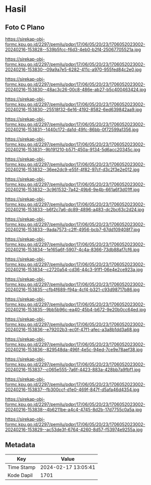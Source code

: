 # Hasil

## Foto C Plano

https://sirekap-obj-formc.kpu.go.id/2297/pemilu/pdpr/17/06/05/20/23/1706052023002-20240216-153828--539b5fcc-f6d3-4eb0-b2f4-25067705521a.jpg

https://sirekap-obj-formc.kpu.go.id/2297/pemilu/pdpr/17/06/05/20/23/1706052023002-20240216-153830--09a9a7e5-6282-411c-a970-955fed84c2e0.jpg

https://sirekap-obj-formc.kpu.go.id/2297/pemilu/pdpr/17/06/05/20/23/1706052023002-20240216-153830--48ac3c26-00c8-486e-ab27-b5c400463424.jpg

https://sirekap-obj-formc.kpu.go.id/2297/pemilu/pdpr/17/06/05/20/23/1706052023002-20240216-153830--25518f32-6e16-4192-8582-6ed639842aa9.jpg

https://sirekap-obj-formc.kpu.go.id/2297/pemilu/pdpr/17/06/05/20/23/1706052023002-20240216-153831--1440c172-da1d-49fc-86bb-0f72599a1356.jpg

https://sirekap-obj-formc.kpu.go.id/2297/pemilu/pdpr/17/06/05/20/23/1706052023002-20240216-153831--9b191210-b571-450a-9134-5d6acc20345c.jpg

https://sirekap-obj-formc.kpu.go.id/2297/pemilu/pdpr/17/06/05/20/23/1706052023002-20240216-153832--36ee2dc9-e55f-4f82-97cf-d3c2f3e2e012.jpg

https://sirekap-obj-formc.kpu.go.id/2297/pemilu/pdpr/17/06/05/20/23/1706052023002-20240216-153832--3c961532-7a42-49b6-9e4b-661a6f3d01ff.jpg

https://sirekap-obj-formc.kpu.go.id/2297/pemilu/pdpr/17/06/05/20/23/1706052023002-20240216-153833--b6f2c7a6-dc89-4896-a483-dc2bc63c2d24.jpg

https://sirekap-obj-formc.kpu.go.id/2297/pemilu/pdpr/17/06/05/20/23/1706052023002-20240216-153833--9ada7573-c2ff-4956-bcb7-67dd109408f7.jpg

https://sirekap-obj-formc.kpu.go.id/2297/pemilu/pdpr/17/06/05/20/23/1706052023002-20240216-153834--1e165a6f-5907-4c4a-8366-73db88af7cf6.jpg

https://sirekap-obj-formc.kpu.go.id/2297/pemilu/pdpr/17/06/05/20/23/1706052023002-20240216-153834--c2720a54-cd36-44c3-91f1-06e4e2ce923a.jpg

https://sirekap-obj-formc.kpu.go.id/2297/pemilu/pdpr/17/06/05/20/23/1706052023002-20240216-153835--cfb4f689-f94a-4cf4-b321-c93d98717b86.jpg

https://sirekap-obj-formc.kpu.go.id/2297/pemilu/pdpr/17/06/05/20/23/1706052023002-20240216-153835--9bb5b96c-ea40-45b4-b672-9e20b0cc64ed.jpg

https://sirekap-obj-formc.kpu.go.id/2297/pemilu/pdpr/17/06/05/20/23/1706052023002-20240216-153836--e79202b3-ec0f-47f1-afec-a3a8b1dd3a68.jpg

https://sirekap-obj-formc.kpu.go.id/2297/pemilu/pdpr/17/06/05/20/23/1706052023002-20240216-153836--829548da-496f-4e5c-94ed-7ce9e78aef38.jpg

https://sirekap-obj-formc.kpu.go.id/2297/pemilu/pdpr/17/06/05/20/23/1706052023002-20240216-153837--c065e555-7a6f-4423-883a-428bb7a9fbf1.jpg

https://sirekap-obj-formc.kpu.go.id/2297/pemilu/pdpr/17/06/05/20/23/1706052023002-20240216-153837--fb300ccf-d1e0-469f-847f-d5afa46d4354.jpg

https://sirekap-obj-formc.kpu.go.id/2297/pemilu/pdpr/17/06/05/20/23/1706052023002-20240216-153838--4b6211be-a4c4-4745-8d2b-17d7755c0a5a.jpg

https://sirekap-obj-formc.kpu.go.id/2297/pemilu/pdpr/17/06/05/20/23/1706052023002-20240216-153829--ac53de3f-6764-4260-8d57-f53974e9255a.jpg


## Metadata

| Key        | Value               |
| ---------- | ------------------- |
| Time Stamp | 2024-02-17 13:05:41 |
| Kode Dapil | 1701                |




